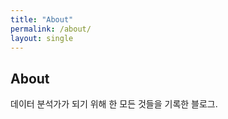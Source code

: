 ```yaml
---
title: "About"
permalink: /about/
layout: single
---
```


## About

데이터 분석가가 되기 위해 한 모든 것들을 기록한 블로그.
